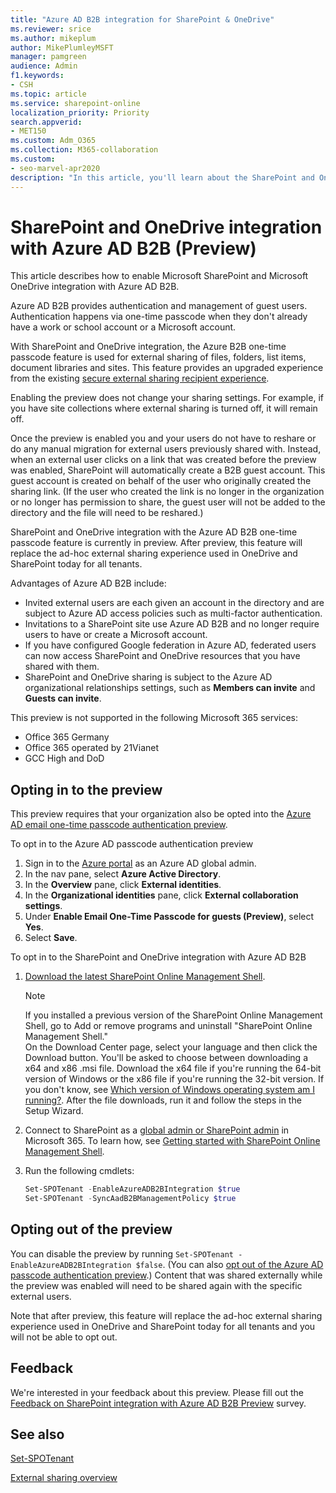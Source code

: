 ```yaml
---
title: "Azure AD B2B integration for SharePoint & OneDrive"
ms.reviewer: srice
ms.author: mikeplum
author: MikePlumleyMSFT
manager: pamgreen
audience: Admin
f1.keywords:
- CSH
ms.topic: article
ms.service: sharepoint-online
localization_priority: Priority
search.appverid:
- MET150
ms.custom: Adm_O365
ms.collection: M365-collaboration
ms.custom:
- seo-marvel-apr2020
description: "In this article, you'll learn about the SharePoint and OneDrive integration with Azure AD B2B (preview)."
---
```


# SharePoint and OneDrive integration with Azure AD B2B (Preview)

This article describes how to enable Microsoft SharePoint and Microsoft OneDrive integration with Azure AD B2B.

Azure AD B2B provides authentication and management of guest users. Authentication happens via one-time passcode when they don't already have a work or school account or a Microsoft account.

With SharePoint and OneDrive integration, the Azure B2B one-time passcode feature is used for external sharing of files, folders, list items, document libraries and sites. This feature provides an upgraded experience from the existing [secure external sharing recipient experience](what-s-new-in-sharing-in-targeted-release.md). 

Enabling the preview does not change your sharing settings. For example, if you have site collections where external sharing is turned off, it will remain off.

Once the preview is enabled you and your users do not have to reshare or do any manual migration for external users previously shared with. Instead, when an external user clicks on a link that was created before the preview was enabled, SharePoint will automatically create a B2B guest account. This guest account is created on behalf of the user who originally created the sharing link. (If the user who created the link is no longer in the organization or no longer has permission to share, the guest user will not be added to the directory and the file will need to be reshared.)

SharePoint and OneDrive integration with the Azure AD B2B one-time passcode feature is currently in preview. After preview, this feature will replace the ad-hoc external sharing experience used in OneDrive and SharePoint today for all tenants.

Advantages of Azure AD B2B include:
- Invited external users are each given an account in the directory and are subject to Azure AD access policies such as multi-factor authentication.
- Invitations to a SharePoint site use Azure AD B2B and no longer require users to have or create a Microsoft account.
- If you have configured Google federation in Azure AD, federated users can now access SharePoint and OneDrive resources that you have shared with them.
- SharePoint and OneDrive sharing is subject to the Azure AD organizational relationships settings, such as **Members can invite** and **Guests can invite**.

This preview is not supported in the following Microsoft 365 services:
- Office 365 Germany
- Office 365 operated by 21Vianet
- GCC High and DoD

## Opting in to the preview

This preview requires that your organization also be opted into the [Azure AD email one-time passcode authentication preview](https://docs.microsoft.com/azure/active-directory/b2b/one-time-passcode).

To opt in to the Azure AD passcode authentication preview
1. Sign in to the [Azure portal](https://portal.azure.com) as an Azure AD global admin.
2. In the nav pane, select **Azure Active Directory**.
3. In the **Overview** pane, click **External identities**.
4. In the **Organizational identities** pane, click **External collaboration settings**.
5. Under **Enable Email One-Time Passcode for guests (Preview)**, select **Yes**.
6. Select **Save**.

To opt in to the SharePoint and OneDrive integration with Azure AD B2B
1. [Download the latest SharePoint Online Management Shell](https://go.microsoft.com/fwlink/p/?LinkId=255251).

    > [!NOTE]
    > If you installed a previous version of the SharePoint Online Management Shell, go to Add or remove programs and uninstall "SharePoint Online Management Shell." <br>On the Download Center page, select your language and then click the Download button. You'll be asked to choose between downloading a x64 and x86 .msi file. Download the x64 file if you're running the 64-bit version of Windows or the x86 file if you're running the 32-bit version. If you don't know, see [Which version of Windows operating system am I running?](https://support.microsoft.com/help/13443/windows-which-operating-system). After the file downloads, run it and follow the steps in the Setup Wizard.

2. Connect to SharePoint as a [global admin or SharePoint admin](/sharepoint/sharepoint-admin-role) in Microsoft 365. To learn how, see [Getting started with SharePoint Online Management Shell](/powershell/sharepoint/sharepoint-online/connect-sharepoint-online).
3. Run the following cmdlets:
   ```PowerShell
   Set-SPOTenant -EnableAzureADB2BIntegration $true
   Set-SPOTenant -SyncAadB2BManagementPolicy $true
   ```

## Opting out of the preview

You can disable the preview by running `Set-SPOTenant -EnableAzureADB2BIntegration $false`. (You can also [opt out of the Azure AD passcode authentication preview](https://docs.microsoft.com/azure/active-directory/b2b/one-time-passcode#opting-out-of-the-preview-after-opting-in).)
Content that was shared externally while the preview was enabled will need to be shared again with the specific external users.

Note that after preview, this feature will replace the ad-hoc external sharing experience used in OneDrive and SharePoint today for all tenants and you will not be able to opt out.

## Feedback

We're interested in your feedback about this preview. Please fill out the [Feedback on SharePoint integration with Azure AD B2B Preview](https://forms.office.com/Pages/ResponsePage.aspx?id=v4j5cvGGr0GRqy180BHbR2JklDeWHptFqoV2KEW0bYxUQTMxTzYxV1NST0VQSEFLSUY4NVZIVlk0OC4u) survey.

## See also

[Set-SPOTenant](https://docs.microsoft.com/powershell/module/sharepoint-online/set-spotenant)

[External sharing overview](https://docs.microsoft.com/sharepoint/external-sharing-overview)
